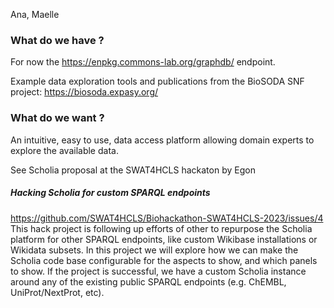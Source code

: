 
Ana, Maelle

### What do we have ?

For now the https://enpkg.commons-lab.org/graphdb/ endpoint.

Example data exploration tools and publications from the BioSODA SNF project: https://biosoda.expasy.org/ 

### What do we want ?

An intuitive, easy to use, data access platform allowing domain experts to explore the available data.

See Scholia proposal at the SWAT4HCLS hackaton by Egon 

##### Hacking Scholia for custom SPARQL endpoints

https://github.com/SWAT4HCLS/Biohackathon-SWAT4HCLS-2023/issues/4
This hack project is following up efforts of other to repurpose the Scholia platform for other SPARQL endpoints, like custom Wikibase installations or Wikidata subsets. In this project we will explore how we can make the Scholia code base configurable for the aspects to show, and which panels to show.
If the project is successful, we have a custom Scholia instance around any of the existing public SPARQL endpoints (e.g. ChEMBL, UniProt/NextProt, etc).
